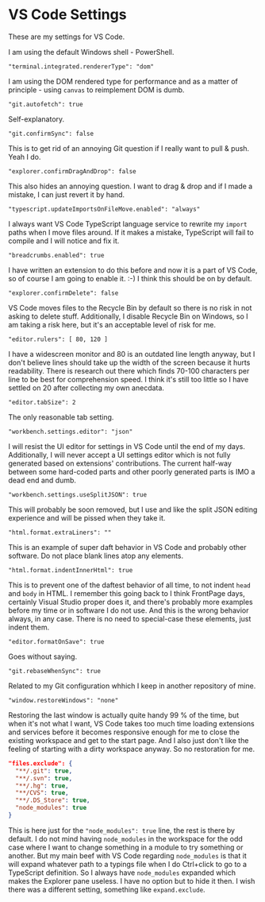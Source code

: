 # VS Code Settings

These are my settings for VS Code.

I am using the default Windows shell - PowerShell.

`"terminal.integrated.rendererType": "dom"`

I am using the DOM rendered type for performance and as a matter of principle - using `canvas` to reimplement DOM is dumb.

`"git.autofetch": true`

Self-explanatory.

`"git.confirmSync": false`

This is to get rid of an annoying Git question if I really want to pull & push. Yeah I do.

`"explorer.confirmDragAndDrop": false`

This also hides an annoying question. I want to drag & drop and if I made a mistake, I can just revert it by hand.

`"typescript.updateImportsOnFileMove.enabled": "always"`

I always want VS Code TypeScript language service to rewrite my `import` paths when I move files around.
If it makes a mistake, TypeScript will fail to compile and I will notice and fix it.

`"breadcrumbs.enabled": true`

I have written an extension to do this before and now it is a part of VS Code, so of course I am going to enable it. :-)
I think this should be on by default.

`"explorer.confirmDelete": false`

VS Code moves files to the Recycle Bin by default so there is no risk in not asking to delete stuff.
Additionally, I disable Recycle Bin on Windows, so I am taking a risk here, but it's an acceptable level of risk for me.

`"editor.rulers": [ 80, 120 ]`

I have a widescreen monitor and 80 is an outdated line length anyway, but I don't believe lines should take up the width
of the screen because it hurts readability. There is research out there which finds 70-100 characters per line to be best
for comprehension speed. I think it's still too little so I have settled on 20 after collecting my own anecdata.

`"editor.tabSize": 2`

The only reasonable tab setting.

`"workbench.settings.editor": "json"`

I will resist the UI editor for settings in VS Code until the end of my days.
Additionally, I will never accept a UI settings editor which is not fully generated based on extensions' contributions.
The current half-way between some hard-coded parts and other poorly generated parts is IMO a dead end and dumb.

`"workbench.settings.useSplitJSON": true`

This will probably be soon removed, but I use and like the split JSON editing experience and will be pissed when they take it.

`"html.format.extraLiners": ""`

This is an example of super daft behavior in VS Code and probably other software. Do not place blank lines atop any elements.

`"html.format.indentInnerHtml": true`

This is to prevent one of the daftest behavior of all time, to not indent `head` and `body` in HTML.
I remember this going back to I think FrontPage days, certainly Visual Studio proper does it, and there's probably more examples
before my time or in software I do not use.
And this is the wrong behavior always, in any case. There is no need to special-case these elements, just indent them.

`"editor.formatOnSave": true`

Goes without saying.

`"git.rebaseWhenSync": true`

Related to my Git configuration whhich I keep in another repository of mine.

`"window.restoreWindows": "none"`

Restoring the last window is actually quite handy 99 % of the time, but when it's not what I want, VS Code takes too much
time loading extensions and services before it becomes responsive enough for me to close the existing workspace and get to
the start page. And I also just don't like the feeling of starting with a dirty workspace anyway. So no restoration for me.

```json
"files.exclude": {
  "**/.git": true,
  "**/.svn": true,
  "**/.hg": true,
  "**/CVS": true,
  "**/.DS_Store": true,
  "node_modules": true
}
```

This is here just for the `"node_modules": true` line, the rest is there by default. I do not mind having `node_modules`
in the workspace for the odd case where I want to change something in a module to try something or another. But my main
beef with VS Code regarding `node_modules` is that it will expand whatever path to a typings file when I do Ctrl+click
to go to a TypeScript definition. So I always have `node_modules` expanded which makes the Explorer pane useless. I have
no option but to hide it then. I wish there was a different setting, something like `expand.exclude`.
